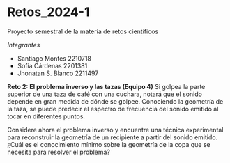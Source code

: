 # Retos_2024-1
Proyecto semestral de la materia de retos científicos

*Integrantes*
- Santiago Montes 2210718
- Sofía Cárdenas 2201381
- Jhonatan S. Blanco 2211497

**Reto 2: El problema inverso y las tazas (Equipo 4)**
Si golpea la parte superior de una taza de café con una cuchara, notará que el sonido depende en gran medida de dónde se golpee. Conociendo la geometría de la taza, se puede predecir el espectro de frecuencia del sonido emitido al tocar en diferentes puntos.

Considere ahora el problema inverso y encuentre una técnica experimental para reconstruir la geometría de un recipiente a partir del sonido emitido. ¿Cuál es el conocimiento mínimo sobre la geometría de la copa que se necesita para resolver el problema?
